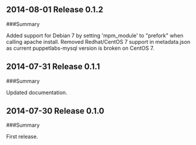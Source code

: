## 2014-08-01 Release 0.1.2

###Summary

Added support for Debian 7 by setting 'mpm_module' to "prefork" when calling apache install.
Removed Redhat/CentOS 7 support in metadata.json as current puppetlabs-mysql version is broken on CentOS 7.


## 2014-07-31 Release 0.1.1

###Summary

Updated documentation.


## 2014-07-30 Release 0.1.0

###Summary

First release.
